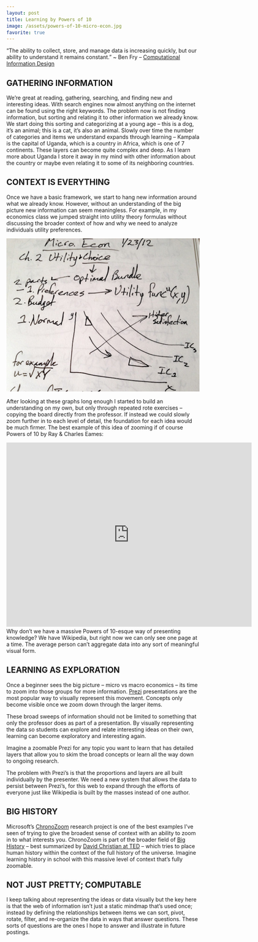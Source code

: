 ```yaml
---
layout: post
title: Learning by Powers of 10
image: /assets/powers-of-10-micro-econ.jpg
favorite: true
---
```


“The ability to collect, store, and manage data is increasing quickly, but our ability to understand it remains constant.” ~ Ben Fry – [Computational Information Design](http://benfry.com/phd/)

## GATHERING INFORMATION
We’re great at reading, gathering, searching, and finding new and interesting ideas. With search engines now almost anything on the internet can be found using the right keywords. The problem now is not finding information, but sorting and relating it to other information we already know. We start doing this sorting and categorizing at a young age – this is a dog, it’s an animal; this is a cat, it’s also an animal. Slowly over time the number of categories and items we understand expands through learning – Kampala is the capital of Uganda, which is a country in Africa, which is one of 7 continents. These layers can become quite complex and deep. As I learn more about Uganda I store it away in my mind with other information about the country or maybe even relating it to some of its neighboring countries.

## CONTEXT IS EVERYTHING
Once we have a basic framework, we start to hang new information around what we already know. However, without an understanding of the big picture new information can seem meaningless. For example, in my economics class we jumped straight into utility theory formulas without discussing the broader context of how and why we need to analyze individuals utility preferences.

![micro economics class notes about utility preferences](/assets/powers-of-10-micro-econ.jpg)

After looking at these graphs long enough I started to build an understanding on my own, but only through repeated rote exercises – copying the board directly from the professor. If instead we could slowly zoom further in to each level of detail, the foundation for each idea would be much firmer. The best example of this idea of zooming if of course Powers of 10 by Ray & Charles Eames:

<iframe width=640 height=480 src="https://www.youtube-nocookie.com/embed/0fKBhvDjuy0" title="YouTube video player" frameborder="0" allow="encrypted-media; picture-in-picture" allowfullscreen></iframe>

<br>
Why don’t we have a massive Powers of 10-esque way of presenting knowledge? We have Wikipedia, but right now we can only see one page at a time. The average person can’t aggregate data into any sort of meaningful visual form.

## LEARNING AS EXPLORATION
Once a beginner sees the big picture – micro vs macro economics – its time to zoom into those groups for more information. [Prezi](https://prezi.com) presentations are the most popular way to visually represent this movement. Concepts only become visible once we zoom down through the larger items.

These broad sweeps of information should not be limited to something that only the professor does as part of a presentation. By visually representing the data so students can explore and relate interesting ideas on their own, learning can become exploratory and interesting again.

Imagine a zoomable Prezi for any topic you want to learn that has detailed layers that allow you to skim the broad concepts or learn all the way down to ongoing research.

The problem with Prezi’s is that the proportions and layers are all built individually by the presenter. We need a new system that allows the data to persist between Prezi’s, for this web to expand through the efforts of everyone just like Wikipedia is built by the masses instead of one author.

## BIG HISTORY
Microsoft’s [ChronoZoom](https://www.microsoft.com/en-us/research/project/chronozoom/) research project is one of the best examples I’ve seen of trying to give the broadest sense of context with an ability to zoom in to what interests you. ChronoZoom is part of the broader field of [Big History](http://en.wikipedia.org/wiki/Big_History) – best summarized by [David Christian at TED](http://www.ted.com/talks/david_christian_big_history.html) – which tries to place human history within the context of the full history of the universe. Imagine learning history in school with this massive level of context that’s fully zoomable.

## NOT JUST PRETTY; COMPUTABLE
I keep talking about representing the ideas or data visually but the key here is that the web of information isn’t just a static mindmap that’s used once; instead by defining the relationships between items we can sort, pivot, rotate, filter, and re-organize the data in ways that answer questions. These sorts of questions are the ones I hope to answer and illustrate in future postings.